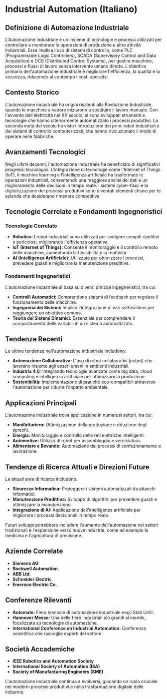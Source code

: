 # Industrial Automation (Italiano)

## Definizione di Automazione Industriale

L'Automazione Industriale è un insieme di tecnologie e processi utilizzati per controllare e monitorare le operazioni di produzione e altre attività industriali. Essa implica l'uso di sistemi di controllo, come PLC (Programmable Logic Controllers), SCADA (Supervisory Control and Data Acquisition) e DCS (Distributed Control Systems), per gestire macchine, processi e flussi di lavoro senza intervento umano diretto. L'obiettivo primario dell'automazione industriale è migliorare l'efficienza, la qualità e la sicurezza, riducendo al contempo i costi operativi.

## Contesto Storico

L'automazione industriale ha origini risalenti alla Rivoluzione Industriale, quando le macchine a vapore iniziarono a sostituire il lavoro manuale. Con l'avvento dell'elettricità nel XX secolo, si sono sviluppati strumenti e tecnologie che hanno ulteriormente automatizzato i processi produttivi. La seconda metà del secolo ha visto l'introduzione dei primi robot industriali e dei sistemi di controllo computerizzati, che hanno rivoluzionato il modo di operare nelle fabbriche.

## Avanzamenti Tecnologici

Negli ultimi decenni, l'automazione industriale ha beneficiato di significativi progressi tecnologici. L'integrazione di tecnologie come l'Internet of Things (IoT), il machine learning e l'intelligenza artificiale ha trasformato le operazioni industriali, consentendo una maggiore analisi dei dati e un miglioramento delle decisioni in tempo reale. I sistemi cyber-fisici e la digitalizzazione dei processi produttivi sono diventati elementi chiave per le aziende che desiderano rimanere competitive.

## Tecnologie Correlate e Fondamenti Ingegneristici

### Tecnologie Correlate

- **Robotics:** I robot industriali sono utilizzati per svolgere compiti ripetitivi e pericolosi, migliorando l'efficienza operativa.
- **IoT (Internet of Things):** Consente il monitoraggio e il controllo remoto delle macchine, aumentando la flessibilità e la reattività.
- **AI (Intelligenza Artificiale):** Utilizzata per ottimizzare i processi, prevedere guasti e migliorare la manutenzione predittiva.

### Fondamenti Ingegneristici

L'automazione industriale si basa su diversi principi ingegneristici, tra cui:

- **Controlli Automatici:** Comprendono sistemi di feedback per regolare il funzionamento delle macchine.
- **Ingegneria dei Sistemi:** Implica l'integrazione di vari sottosistemi per raggiungere un obiettivo comune.
- **Teoria dei Sistemi Dinamici:** Essenziale per comprendere il comportamento delle variabili in un sistema automatizzato.

## Tendenze Recenti

Le ultime tendenze nell'automazione industriale includono:

- **Automazione Collaborativa:** L'uso di robot collaborativi (cobot) che lavorano insieme agli esseri umani in ambienti industriali.
- **Industria 4.0:** Integrando tecnologie avanzate come big data, cloud computing e intelligenza artificiale per ottimizzare la produzione.
- **Sostenibilità:** Implementazione di pratiche eco-compatibili attraverso l'automazione per ridurre l'impatto ambientale.

## Applicazioni Principali

L'automazione industriale trova applicazione in numerosi settori, tra cui:

- **Manifatturiero:** Ottimizzazione della produzione e riduzione degli sprechi.
- **Energia:** Monitoraggio e controllo delle reti elettriche intelligenti.
- **Automotive:** Utilizzo di robot per assemblaggio e verniciatura.
- **Alimentare e Bevande:** Automazione dei processi di confezionamento e lavorazione.

## Tendenze di Ricerca Attuali e Direzioni Future

Le attuali aree di ricerca includono:

- **Sicurezza Informatica:** Proteggere i sistemi automatizzati da attacchi informatici.
- **Manutenzione Predittiva:** Sviluppo di algoritmi per prevedere guasti e ottimizzare la manutenzione.
- **Integrazione di AI:** Applicazione dell'intelligenza artificiale per migliorare i processi decisionali in tempo reale.

Futuri sviluppi potrebbero includere l'aumento dell'automazione nei settori tradizionali e l'espansione verso nuove industrie, come ad esempio la medicina e l'agricoltura di precisione.

## Aziende Correlate

- **Siemens AG**
- **Rockwell Automation**
- **ABB Ltd.**
- **Schneider Electric**
- **Emerson Electric Co.**

## Conferenze Rilevanti

- **Automate:** Fiera biennale di automazione industriale negli Stati Uniti.
- **Hannover Messe:** Una delle fiere industriali più grandi al mondo, focalizzata su tecnologie di automazione.
- **International Conference on Industrial Automation:** Conferenza scientifica che raccoglie esperti del settore.

## Società Accademiche

- **IEEE Robotics and Automation Society**
- **International Society of Automation (ISA)**
- **Society of Manufacturing Engineers (SME)**

L'automazione industriale continua a evolversi, giocando un ruolo cruciale nei moderni processi produttivi e nella trasformazione digitale delle industrie.